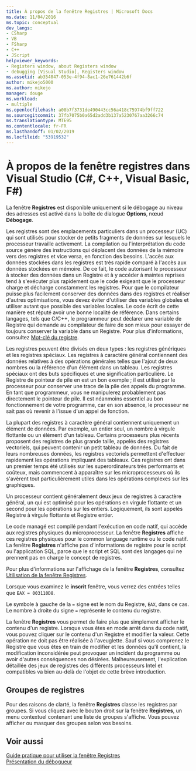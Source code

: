 ```yaml
---
title: À propos de la fenêtre Registres | Microsoft Docs
ms.date: 11/04/2016
ms.topic: conceptual
dev_langs:
- CSharp
- VB
- FSharp
- C++
- JScript
helpviewer_keywords:
- Registers window, about Registers window
- debugging [Visual Studio], Registers window
ms.assetid: ab354047-053e-4f94-8ac1-26e761442b6f
author: mikejo5000
ms.author: mikejo
manager: douge
ms.workload:
- multiple
ms.openlocfilehash: a08b7f3731de490443cc56a418c75974bf9ff722
ms.sourcegitcommit: 37fb7075b0a65d2add3b137a5230767aa3266c74
ms.translationtype: MTE95
ms.contentlocale: fr-FR
ms.lasthandoff: 01/02/2019
ms.locfileid: "53919532"
---
```

# <a name="about-the-registers-window-in-visual-studio-c-c-visual-basic-f"></a>À propos de la fenêtre registres dans Visual Studio (C#, C++, Visual Basic, F#)

La fenêtre **Registres** est disponible uniquement si le débogage au niveau des adresses est activé dans la boîte de dialogue **Options**, nœud **Débogage**.  
  
 Les registres sont des emplacements particuliers dans un processeur (UC) qui sont utilisés pour stocker de petits fragments de données sur lesquels le processeur travaille activement. La compilation ou l'interprétation du code source génère des instructions qui déplacent des données de la mémoire vers des registres et vice versa, en fonction des besoins. L'accès aux données stockées dans les registres est très rapide comparé à l'accès aux données stockées en mémoire. De ce fait, le code autorisant le processeur à stocker des données dans un Registre et à y accéder à maintes reprises tend à s'exécuter plus rapidement que le code exigeant que le processeur charge et décharge constamment les registres. Pour que le compilateur puisse plus facilement conserver des données dans des registres et réaliser d'autres optimisations, vous devez éviter d'utiliser des variables globales et utiliser autant que possible des variables locales. Le code écrit de cette manière est réputé avoir une bonne localité de référence. Dans certains langages, tels que C/C++, le programmeur peut déclarer une variable de Registre qui demande au compilateur de faire de son mieux pour essayer de toujours conserver la variable dans un Registre. Pour plus d'informations, consultez [Mot-clé du registre](https://msdn.microsoft.com/library/5b66905a-2f7f-4918-bb55-5e66d4bc50f9).  
  
 Les registres peuvent être divisés en deux types : les registres génériques et les registres spéciaux. Les registres à caractère général contiennent des données relatives à des opérations générales telles que l'ajout de deux nombres ou la référence d'un élément dans un tableau. Les registres spéciaux ont des buts spécifiques et une signification particulière. Le Registre de pointeur de pile en est un bon exemple ; il est utilisé par le processeur pour conserver une trace de la pile des appels du programme. En tant que programmeur, vous ne manipulerez probablement pas directement le pointeur de pile. Il est néanmoins essentiel au bon fonctionnement de votre programme, car en son absence, le processeur ne sait pas où revenir à l'issue d'un appel de fonction.  
  
 La plupart des registres à caractère général contiennent uniquement un élément de données. Par exemple, un entier seul, un nombre à virgule flottante ou un élément d'un tableau. Certains processeurs plus récents proposent des registres de plus grande taille, appelés des registres vectoriels, qui peuvent contenir un petit tableau de données. Du fait de leurs nombreuses données, les registres vectoriels permettent d'effectuer rapidement les opérations impliquant des tableaux. Ces registres ont dans un premier temps été utilisés sur les superordinateurs très performants et coûteux, mais commencent à apparaître sur les microprocesseurs où ils s'avèrent tout particulièrement utiles dans les opérations complexes sur les graphiques.  
  
 Un processeur contient généralement deux jeux de registres à caractère général, un qui est optimisé pour les opérations en virgule flottante et un second pour les opérations sur les entiers. Logiquement, ils sont appelés Registre à virgule flottante et Registre entier.  
  
 Le code managé est compilé pendant l'exécution en code natif, qui accède aux registres physiques du microprocesseur. La fenêtre **Registres** affiche ces registres physiques pour le common language runtime ou le code natif. La fenêtre **Registres** n'affiche pas d'informations de registre pour le script ou l'application SQL, parce que le script et SQL sont des langages qui ne prennent pas en charge le concept de registres.  
  
 Pour plus d'informations sur l'affichage de la fenêtre **Registres**, consultez [Utilisation de la fenêtre Registres](../debugger/how-to-use-the-registers-window.md).  
  
 Lorsque vous examinez le **inscrit** fenêtre, vous verrez des entrées telles que `EAX = 003110D8`.  
  
 Le symbole à gauche de la `=` signe est le nom du Registre, `EAX`, dans ce cas. Le nombre à droite du signe `=` représente le contenu du registre.  
  
 La fenêtre **Registres** vous permet de faire plus que simplement afficher le contenu d'un registre. Lorsque vous êtes en mode arrêt dans du code natif, vous pouvez cliquer sur le contenu d'un Registre et modifier la valeur. Cette opération ne doit pas être réalisée à l'aveuglette. Sauf si vous comprenez le Registre que vous êtes en train de modifier et les données qu'il contient, la modification inconsidérée peut provoquer un incident du programme ou avoir d'autres conséquences non désirées. Malheureusement, l'explication détaillée des jeux de registres des différents processeurs Intel et compatibles va bien au-delà de l'objet de cette brève introduction.  
  
## <a name="register-groups"></a>Groupes de registres  
 Pour des raisons de clarté, la fenêtre **Registres** classe les registres par groupes. Si vous cliquez avec le bouton droit sur la fenêtre **Registres**, un menu contextuel contenant une liste de groupes s'affiche. Vous pouvez afficher ou masquer des groupes selon vos besoins.  
  
## <a name="see-also"></a>Voir aussi  
 [Guide pratique pour utiliser la fenêtre Registres](../debugger/how-to-use-the-registers-window.md)   
 [Présentation du débogueur](../debugger/debugger-feature-tour.md)